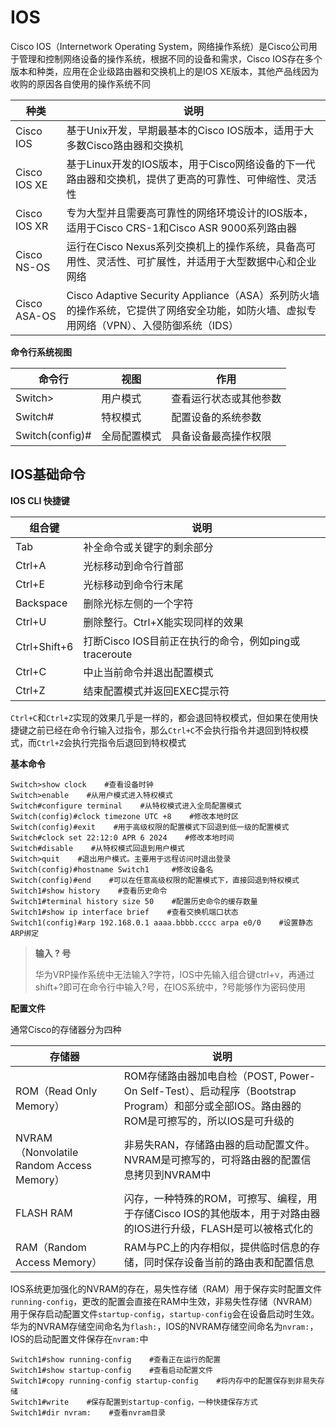 # IOS

Cisco IOS（Internetwork Operating System，网络操作系统）是Cisco公司用于管理和控制网络设备的操作系统，根据不同的设备和需求，Cisco IOS存在多个版本和种类，应用在企业级路由器和交换机上的是IOS XE版本，其他产品线因为收购的原因各自使用的操作系统不同

| 种类         | 说明                                                         |
| ------------ | ------------------------------------------------------------ |
| Cisco IOS    | 基于Unix开发，早期最基本的Cisco IOS版本，适用于大多数Cisco路由器和交换机 |
| Cisco IOS XE | 基于Linux开发的IOS版本，用于Cisco网络设备的下一代路由器和交换机，提供了更高的可靠性、可伸缩性、灵活性 |
| Cisco IOS XR | 专为大型并且需要高可靠性的网络环境设计的IOS版本，适用于Cisco CRS-1和Cisco ASR 9000系列路由器 |
| Cisco NS-OS  | 运行在Cisco Nexus系列交换机上的操作系统，具备高可用性、灵活性、可扩展性，并适用于大型数据中心和企业网络 |
| Cisco ASA-OS | Cisco Adaptive Security Appliance（ASA）系列防火墙的操作系统，它提供了网络安全功能，如防火墙、虚拟专用网络（VPN）、入侵防御系统（IDS） |

**命令行系统视图**


| 命令行 | 视图 | 作用 |
| --- | --- | --- |
| Switch> | 用户模式 | 查看运行状态或其他参数 |
| Switch# | 特权模式 | 配置设备的系统参数 |
| Switch(config)# | 全局配置模式 | 具备设备最高操作权限 |

## IOS基础命令

**IOS CLI 快捷键**

| 组合键       | 说明                                                  |
| ------------ | ----------------------------------------------------- |
| Tab          | 补全命令或关键字的剩余部分                            |
| Ctrl+A       | 光标移动到命令行首部                                  |
| Ctrl+E       | 光标移动到命令行末尾                                  |
| Backspace    | 删除光标左侧的一个字符                                |
| Ctrl+U       | 删除整行。Ctrl+X能实现同样的效果                      |
| Ctrl+Shift+6 | 打断Cisco IOS目前正在执行的命令，例如ping或traceroute |
| Ctrl+C       | 中止当前命令并退出配置模式                            |
| Ctrl+Z       | 结束配置模式并返回EXEC提示符                          |

`Ctrl+C`和`Ctrl+Z`实现的效果几乎是一样的，都会退回特权模式，但如果在使用快捷键之前已经在命令行输入过指令，那么`Ctrl+C`不会执行指令并退回到特权模式，而`Ctrl+Z`会执行完指令后退回到特权模式

**基本命令**

```IOS
Switch>show clock    #查看设备时钟
Switch>enable    #从用户模式进入特权模式
Switch#configure terminal    #从特权模式进入全局配置模式
Switch(config)#clock timezone UTC +8    #修改本地时区
Switch(config)#exit    #用于高级权限的配置模式下回退到低一级的配置模式
Switch#clock set 22:12:0 APR 6 2024    #修改本地时间
Switch#disable    #从特权模式回退到用户模式
Switch>quit    #退出用户模式。主要用于远程访问时退出登录
Switch(config)#hostname Switch1     #修改设备名
Switch(config)#end    #可以在任意高级权限的配置模式下，直接回退到特权模式
Switch1#show history    #查看历史命令
Switch1#terminal history size 50    #配置历史命令的缓存数量
Switch1#show ip interface brief    #查看交换机端口状态
Switch1(config)#arp 192.168.0.1 aaaa.bbbb.cccc arpa e0/0    #设置静态ARP绑定
```

> **输入 ? 号**
>
> 华为VRP操作系统中无法输入?字符，IOS中先输入组合键ctrl+v，再通过shift+?即可在命令行中输入?号，在IOS系统中，?号能够作为密码使用

**配置文件**

通常Cisco的存储器分为四种

| 存储器                                    | 说明                                                         |
| ----------------------------------------- | ------------------------------------------------------------ |
| ROM（Read Only Memory）                   | ROM存储路由器加电自检（POST, Power-On Self-Test）、启动程序（Bootstrap Program）和部分或全部IOS。路由器的ROM是可擦写的，所以IOS是可升级的 |
| NVRAM（Nonvolatile Random Access Memory） | 非易失RAN，存储路由器的启动配置文件。NVRAM是可擦写的，可将路由器的配置信息拷贝到NVRAM中 |
| FLASH RAM                                 | 闪存，一种特殊的ROM，可擦写、编程，用于存储Cisco IOS的其他版本，用于对路由器的IOS进行升级，FLASH是可以被格式化的 |
| RAM（Random Access Memory）               | RAM与PC上的内存相似，提供临时信息的存储，同时保存设备当前的路由表和配置信息 |

IOS系统更加强化的NVRAM的存在，易失性存储（RAM）用于保存实时配置文件`running-config`，更改的配置会直接在RAM中生效，非易失性存储（NVRAM）用于保存启动配置文件`startup-config`，`startup-config`会在设备启动时生效。华为的NVRAM存储空间命名为`flash:`，IOS的NVRAM存储空间命名为`nvram:`，IOS的启动配置文件保存在`nvram:`中

```IOS
Switch1#show running-config    #查看正在运行的配置
Switch1#show startup-config    #查看启动配置文件
Switch1#copy running-config startup-config    #将内存中的配置保存到非易失存储
Switch1#write    #保存配置到startup-config，一种快捷保存方式
Switch1#dir nvram:    #查看nvram目录
```